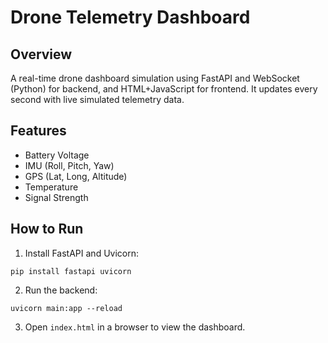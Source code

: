 
# Drone Telemetry Dashboard

## Overview
A real-time drone dashboard simulation using FastAPI and WebSocket (Python) for backend, and HTML+JavaScript for frontend. It updates every second with live simulated telemetry data.

## Features
- Battery Voltage
- IMU (Roll, Pitch, Yaw)
- GPS (Lat, Long, Altitude)
- Temperature
- Signal Strength

## How to Run
1. Install FastAPI and Uvicorn:
```
pip install fastapi uvicorn
```
2. Run the backend:
```
uvicorn main:app --reload
```
3. Open `index.html` in a browser to view the dashboard.
